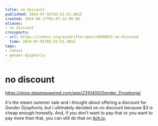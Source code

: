 ```yaml
---
title: no discount
published: 2024-07-01T02:51:51.481Z
created: 2024-09-17T01:07:22-05:00
aliases:
- no discount
crossposts:
- url: https://cohost.org/exodrifter/post/6690835-no-discount
  time: 2024-07-01T02:51:51.481Z
tags:
- cohost
- gender-dysphoria
---
```


# no discount

https://store.steampowered.com/app/2310400/Gender_Dysphoria/

it's the steam summer sale and i thought about offering a discount for _Gender Dysphoria_, but i ultimately decided on no discount because $3 is cheap enough honestly. And, if you don't want to pay that or you want to pay more than that, you can still do that on [itch.io](https://exodrifter.itch.io/gender-dysphoria).
